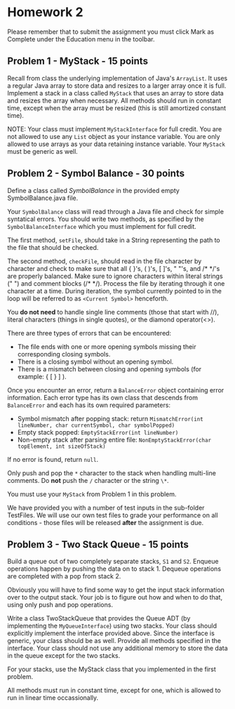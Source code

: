 # Homework 2

Please remember that to submit the assignment you must click Mark as Complete under the Education menu in the toolbar.

## Problem 1 - MyStack - 15 points

Recall from class the underlying implementation of Java's `ArrayList`. It uses a regular Java array to store data and resizes to a larger array once it is full. Implement a stack in a class called `MyStack` that uses an array to store data and resizes the array when necessary. All methods should run in constant time, except when the array must be resized (this is still amortized constant time).

NOTE: Your class must implement `MyStackInterface` for full credit. You are not allowed to use any `List` object as your instance variable. You are only allowed to use arrays as your data retaining instance variable. Your `MyStack` must be generic as well.

## Problem 2 - Symbol Balance - 30 points

Define a class called *SymbolBalance* in the provided empty SymbolBalance.java file.

Your `SymbolBalance` class will read through a Java file and check for simple syntatical errors. You should write two methods, as specified by the `SymbolBalanceInterface` which you must implement for full credit.

The first method, `setFile`, should take in a String representing the path to the file that should be checked.

The second method, `checkFile`, should read in the file character by character and check to make sure that all { }'s, ( )'s, [ ]'s, " "'s, and /\* \*/'s are properly balanced. Make sure to ignore characters within literal strings (" ") and comment blocks (/\* \*/). Process the file by iterating through it one character at a time. During iteration, the symbol currently pointed to in the loop will be referred to as `<Current Symbol>` henceforth.

You **do not need** to handle single line comments (those that start with //), literal characters (things in single quotes), or the diamond operator(<>).

There are three types of errors that can be encountered:

* The file ends with one or more opening symbols missing their corresponding closing symbols.
* There is a closing symbol without an opening symbol.
* There is a mismatch between closing and opening symbols (for example: { [ } ] ).

Once you encounter an error, return a `BalanceError` object containing error information. Each error type has its own class that descends from `BalanceError` and each has its own required parameters:

- Symbol mismatch after popping stack: return `MismatchError(int lineNumber, char currentSymbol, char symbolPopped)`
- Empty stack popped: `EmptyStackError(int lineNumber)`
- Non-empty stack after parsing entire file: `NonEmptyStackError(char topElement, int sizeOfStack)`

If no error is found, return `null`.

Only push and pop the `*` character to the stack when handling multi-line comments. Do **not** push the `/` character or the string `\*`.

You must use your `MyStack` from Problem 1 in this problem.

We have provided you with a number of test inputs in the sub-folder TestFiles. We will use our own test files to grade your performance on all conditions - those files will be released **after** the assignment is due.


## Problem 3 - Two Stack Queue - 15 points

Build a queue out of two completely separate stacks, `S1` and `S2`. Enqueue operations happen by pushing the data on to stack 1.
Dequeue operations are completed with a pop from stack 2.  

Obviously you will have to find some way to get the input stack information over to the output stack.  Your job is to figure out how and when to do that, using only push and pop operations.

Write a class TwoStackQueue that provides the Queue ADT (by implementing the `MyQueueInterface`) using two stacks. Your class should explicitly implement the interface provided above.  Since the interface is generic, your class should be as well. Provide all methods specified in the interface. Your class should not use any additional memory to store the data in the queue except for the two stacks. 

For your stacks, use the MyStack class that you implemented in the first problem.

All methods must run in constant time, except for one, which is allowed to run in linear time occassionally.